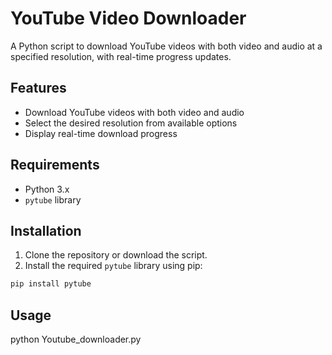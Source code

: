 # YouTube Video Downloader

A Python script to download YouTube videos with both video and audio at a specified resolution, with real-time progress updates.

## Features

- Download YouTube videos with both video and audio
- Select the desired resolution from available options
- Display real-time download progress

## Requirements

- Python 3.x
- `pytube` library

## Installation

1. Clone the repository or download the script.
2. Install the required `pytube` library using pip:

```bash
pip install pytube
```
## Usage
python Youtube_downloader.py
